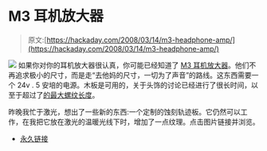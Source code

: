 # M3 耳机放大器

> 原文:[https://hackaday.com/2008/03/14/m3-headphone-amp/](https://hackaday.com/2008/03/14/m3-headphone-amp/)

![](../Images/38aac18c8a050cd29f5686e0e5440106.png)
如果你对你的耳机放大器很认真，你可能已经知道了 [M3 耳机放大器](http://www.amb.org/audio/mmm/)。他们不再追求极小的尺寸，而是走“去他妈的尺寸，一切为了声音”的路线。这东西需要一个 24v . 5 安培的电源。木板是可用的，关于头饰的讨论已经进行了很长时间，以至于超过了[的最大螺纹长度](http://headwize.com/ubb/showpage.php?fnum=3&tid=7265)。

昨晚我忙于激光，想出了一些新的东西:一个定制的蚀刻轨迹板。它仍然可以工作，在我把它放在激光的温暖光线下时，增加了一点纹理。点击图片链接并浏览。

*   [永久链接](http://www.amb.org/audio/mmm/)